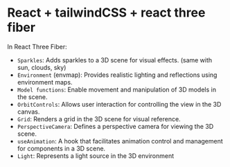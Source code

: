 # React + tailwindCSS + react three fiber

In React Three Fiber:

- `Sparkles`: Adds sparkles to a 3D scene for visual effects. (same with sun, clouds, sky)
- `Environment` (envmap): Provides realistic lighting and reflections using environment maps.
- `Model functions`: Enable movement and manipulation of 3D models in the scene.
- `OrbitControls`: Allows user interaction for controlling the view in the 3D canvas.
- `Grid`: Renders a grid in the 3D scene for visual reference.
- `PerspectiveCamera`: Defines a perspective camera for viewing the 3D scene.
- `useAnimation`: A hook that facilitates animation control and management for components in a 3D scene.
- `Light`: Represents a light source in the 3D environment
